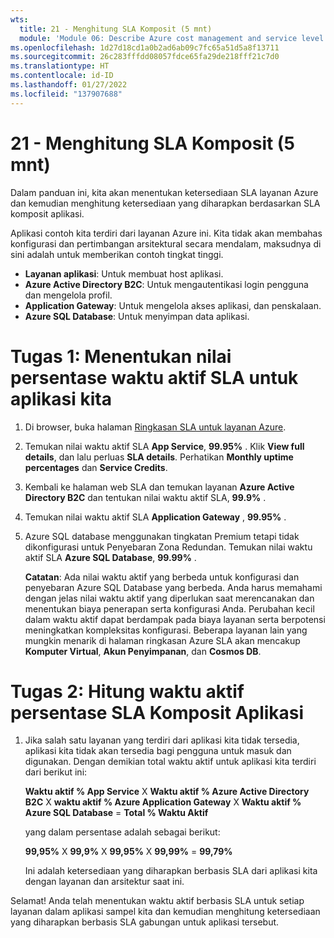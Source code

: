 ```yaml
---
wts:
  title: 21 - Menghitung SLA Komposit (5 mnt)
  module: 'Module 06: Describe Azure cost management and service level agreements'
ms.openlocfilehash: 1d27d18cd1a0b2ad6ab09c7fc65a51d5a8f13711
ms.sourcegitcommit: 26c283fffdd08057fdce65fa29de218fff21c7d0
ms.translationtype: HT
ms.contentlocale: id-ID
ms.lasthandoff: 01/27/2022
ms.locfileid: "137907688"
---
```

# <a name="21---calculate-composite-slas-5-min"></a>21 - Menghitung SLA Komposit (5 mnt)

Dalam panduan ini, kita akan menentukan ketersediaan SLA layanan Azure dan kemudian menghitung ketersediaan yang diharapkan berdasarkan SLA komposit aplikasi.

Aplikasi contoh kita terdiri dari layanan Azure ini. Kita tidak akan membahas konfigurasi dan pertimbangan arsitektural secara mendalam, maksudnya di sini adalah untuk memberikan contoh tingkat tinggi.

+ **Layanan aplikasi**: Untuk membuat host aplikasi.
+ **Azure Active Directory B2C**: Untuk mengautentikasi login pengguna dan mengelola profil.
+ **Application Gateway**: Untuk mengelola akses aplikasi, dan penskalaan. 
+ **Azure SQL Database**: Untuk menyimpan data aplikasi. 

# <a name="task-1-determine-the-sla-uptime-percentage-values-for-our-application"></a>Tugas 1: Menentukan nilai persentase waktu aktif SLA untuk aplikasi kita

1. Di browser, buka halaman [Ringkasan SLA untuk layanan Azure](https://azure.microsoft.com/en-us/support/legal/sla/summary/).

2. Temukan nilai waktu aktif SLA **App Service**, **99.95%** . Klik **View full details**, dan lalu perluas **SLA details**. Perhatikan **Monthly uptime percentages** dan **Service Credits**.

3. Kembali ke halaman web SLA dan temukan layanan **Azure Active Directory B2C** dan tentukan nilai waktu aktif SLA, **99.9%** . 

4. Temukan nilai waktu aktif SLA **Application Gateway** , **99.95%** . 

5. Azure SQL database menggunakan tingkatan Premium tetapi tidak dikonfigurasi untuk Penyebaran Zona Redundan. Temukan nilai waktu aktif SLA **Azure SQL Database**, **99.99%** . 

    **Catatan**: Ada nilai waktu aktif yang berbeda untuk konfigurasi dan penyebaran Azure SQL Database yang berbeda. Anda harus memahami dengan jelas nilai waktu aktif yang diperlukan saat merencanakan dan menentukan biaya penerapan serta konfigurasi Anda. Perubahan kecil dalam waktu aktif dapat berdampak pada biaya layanan serta berpotensi meningkatkan kompleksitas konfigurasi. Beberapa layanan lain yang mungkin menarik di halaman ringkasan Azure SLA akan mencakup **Komputer Virtual**, **Akun Penyimpanan**, dan **Cosmos DB**.

# <a name="task-2-calculate-the-application-composite-sla-percentage-uptime"></a>Tugas 2: Hitung waktu aktif persentase SLA Komposit Aplikasi

1. Jika salah satu layanan yang terdiri dari aplikasi kita tidak tersedia, aplikasi kita tidak akan tersedia bagi pengguna untuk masuk dan digunakan. Dengan demikian total waktu aktif untuk aplikasi kita terdiri dari berikut ini:

    **Waktu aktif % App Service** X **Waktu aktif % Azure Active Directory B2C** X **waktu aktif % Azure Application Gateway** X **Waktu aktif % Azure SQL Database** = **Total % Waktu Aktif**

    yang dalam persentase adalah sebagai berikut:

    **99,95%** X **99,9%** X **99,95%** X **99,99%**  = **99,79%**

    Ini adalah ketersediaan yang diharapkan berbasis SLA dari aplikasi kita dengan layanan dan arsitektur saat ini.

Selamat! Anda telah menentukan waktu aktif berbasis SLA untuk setiap layanan dalam aplikasi sampel kita dan kemudian menghitung ketersediaan yang diharapkan berbasis SLA gabungan untuk aplikasi tersebut.
